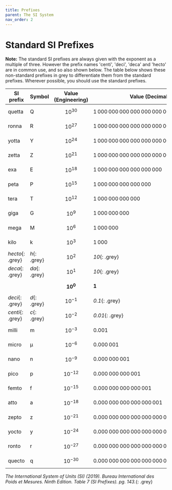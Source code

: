 ```yaml
---
title: Prefixes
parent: The SI System
nav_order: 2
---
```


# Standard SI Prefixes

**Note:** The standard SI prefixes are always given with the exponent as a multiple of three. However the prefix names 'centi', 'deci', 'deca' and 'hecto' are in common use, and so also shown below. The table below shows these non-standard prefixes in grey to differentiate them from the standard prefixes. Wherever possible, you should use the standard prefixes.

| SI prefix        | Symbol        | Value (Engineering) | Value (Decimal)                           |
|------------------|---------------|---------------------|-------------------------------------------|
| quetta           | Q             | $$10^{30}$$         | 1 000 000 000 000 000 000 000 000 000 000 |
| ronna            | R             | $$10^{27}$$         | 1 000 000 000 000 000 000 000 000 000     |
| yotta            | Y             | $$10^{24}$$         | 1 000 000 000 000 000 000 000 000         |
| zetta            | Z             | $$10^{21}$$         | 1 000 000 000 000 000 000 000             |
| exa              | E             | $$10^{18}$$         | 1 000 000 000 000 000 000                 |
| peta             | P             | $$10^{15}$$         | 1 000 000 000 000 000                     |
| tera             | T             | $$10^{12}$$         | 1 000 000 000 000                         |
| giga             | G             | $$10^{9}$$          | 1 000 000 000                             |
| mega             | M             | $$10^{6}$$          | 1 000 000                                 |
| kilo             | k             | $$10^{3}$$          | 1 000                                     |
| _hecto_{: .grey} | _h_{: .grey}  | $$10^{2}$$          | _10_{: .grey}                            |
| _deca_{: .grey}  | _da_{: .grey} | $$10^{1}$$          | _10_{: .grey}                             |
|                  |               | $$\mathbf{10^{0}}$$ | **1**                                     |
| _deci_{: .grey}  | _d_{: .grey}  | $$10^{-1}$$         | _0.1_{: .grey}                            |
| _centi_{: .grey} | _c_{: .grey}  | $$10^{-2}$$         | _0.01_{: .grey}                           |
| milli            | m             | $$10^{-3}$$         | 0.001                                     |
| micro            | µ             | $$10^{-6}$$         | 0.000 001                                 |
| nano             | n             | $$10^{-9}$$         | 0.000 000 001                             |
| pico             | p             | $$10^{-12}$$        | 0.000 000 000 001                         |
| femto            | f             | $$10^{-15}$$        | 0.000 000 000 000 001                     |
| atto             | a             | $$10^{-18}$$        | 0.000 000 000 000 000 001                 |
| zepto            | z             | $$10^{-21}$$        | 0.000 000 000 000 000 000 001             |
| yocto            | y             | $$10^{-24}$$        | 0.000 000 000 000 000 000 000 001         |
| ronto            | r             | $$10^{-27}$$        | 0.000 000 000 000 000 000 000 000 001     |
| quecto           | q             | $$10^{-30}$$        | 0.000 000 000 000 000 000 000 000 000 001 |

_The International System of Units (SI) (2019). Bureau International des Poids et Mesures. Ninth Edition. Table 7 (SI Prefixes). pg. 143._{: .grey}
